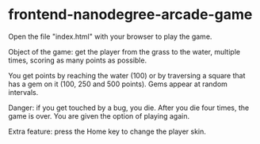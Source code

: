 frontend-nanodegree-arcade-game
===============================

Open the file "index.html" with your browser to play the game.

Object of the game: get the player from the grass to the water,
multiple times, scoring as many points as possible.

You get points by reaching the water (100) or by traversing
a square that has a gem on it (100, 250 and 500 points).
Gems appear at random intervals.

Danger: if you get touched by a bug, you die. After you die
four times, the game is over. You are given the option of
playing again.

Extra feature: press the Home key to change the player skin.

